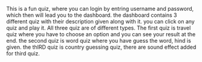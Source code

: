This is a fun quiz, where you can login by entring username and password, which then will lead you to the dashboard.
the dashboard contains 3 different quiz with their description given along with it.
you can click on any quiz and play it. All three quiz are of different types.
The first quiz is travel quiz where you have to choose an option and you can see your result at the end.
the second quiz is word quiz where you have guess the word, hind is given.
the thIRD quiz is country guessing quiz, there are sound effect added for third quiz.
